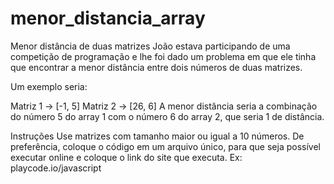 # menor_distancia_array

Menor distância de duas matrizes
João estava participando de uma competição de programação e lhe foi dado um problema em que ele tinha que encontrar a menor distância entre dois números de duas matrizes.

Um exemplo seria:

Matriz 1 -> [-1, 5]
Matriz 2 -> [26, 6]
A menor distância seria a combinação do número 5 do array 1 com o número 6 do array 2, que seria 1 de distância.

Instruções
Use matrizes com tamanho maior ou igual a 10 números.
De preferência, coloque o código em um arquivo único, para que seja possível executar online e coloque o link do site que executa. Ex: playcode.io/javascript
